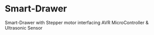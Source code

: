 # Smart-Drawer
Smart-Drawer with Stepper motor interfacing AVR MicroController &amp; Ultrasonic Sensor
